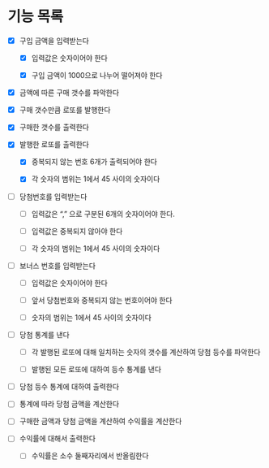 # 기능 목록

- [x] 구입 금액을 입력받는다
  - [x] 입력값은 숫자이어야 한다
  - [x] 구입 금액이 1000으로 나누어 떨어져야 한다


- [x] 금액에 따른 구매 갯수를 파악한다

- [x] 구매 갯수만큼 로또를 발행한다

- [x] 구매한 갯수를 출력한다
- [x] 발행한 로또를 출력한다
  - [x] 중복되지 않는 번호 6개가 출력되어야 한다
  - [x] 각 숫자의 범위는 1에서 45 사이의 숫자이다


- [ ] 당첨번호를 입력받는다
  - [ ] 입력값은 “,” 으로 구분된 6개의 숫자이어야 한다.
  - [ ] 입력값은 중복되지 않아야 한다
  - [ ] 각 숫자의 범위는 1에서 45 사이의 숫자이다


- [ ] 보너스 번호를 입력받는다
  - [ ] 입력값은 숫자이어야 한다
  - [ ] 앞서 당첨번호와 중복되지 않는 번호이어야 한다
  - [ ] 숫자의 범위는 1에서 45 사이의 숫자이다


- [ ] 당첨 통계를 낸다
  - [ ] 각 발행된 로또에 대해 일치하는 숫자의 갯수를 계산하여 당첨 등수를 파악한다
  - [ ] 발행된 모든 로또에 대하여 등수 통계를 낸다


- [ ] 당첨 등수 통계에 대하여 출력한다


- [ ] 통계에 따라 당첨 금액을 계산한다


- [ ] 구매한 금액과 당첨 금액을 계산하여 수익률을 계산한다


- [ ] 수익률에 대해서 출력한다
  - [ ] 수익률은 소수 둘째자리에서 반올림한다